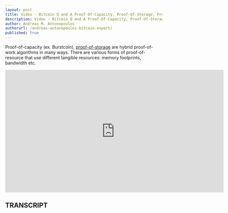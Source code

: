```yaml
---
layout: post
title: Video - Bitcoin Q and A Proof-Of-Capacity, Proof-Of-Storage, Proof-Of-Resource
description: Video - Bitcoin Q and A Proof-Of-Capacity, Proof-Of-Storage, Proof-Of-Resource
author: Andreas M. Antonopoulos
authorurl: /andreas-antonopoulos-bitcoin-expert/
published: true
---
```


<p>Proof-of-capacity (ex. Burstcoin), <a href="/bitcoin-investor/">proof-of-storage</a> are hybrid proof-of-work algorithms in many ways. There are various forms of proof-of-resource that use different tangible resources: memory footprints, bandwidth etc.</p>

<center><iframe width="700" height="394" src="https://www.youtube.com/embed/nkLPcg5jqRE?list=PLPQwGV1aLnTsHvzevl9BAUlfsfwFfU7aP" frameborder="0" allowfullscreen></iframe></center>

<h2>TRANSCRIPT</h2>
